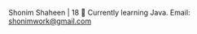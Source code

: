 Shonim Shaheen | 18
🌱 Currently learning Java.
Email: shonimwork@gmail.com

<!---
shonimshaheen/shonimshaheen is a ✨ special ✨ repository because its `README.md` (this file) appears on your GitHub profile.
You can click the Preview link to take a look at your changes.
--->
